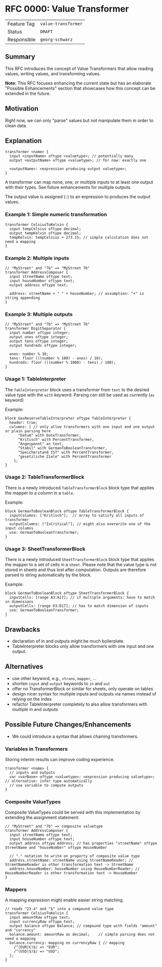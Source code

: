 <!--
SPDX-FileCopyrightText: 2023 Friedrich-Alexander-Universitat Erlangen-Nurnberg

SPDX-License-Identifier: AGPL-3.0-only
-->

# RFC 0000: Value Transformer

| | |
|---|---|
| Feature Tag | `value-transformer` |
| Status | `DRAFT` | <!-- Possible values: DRAFT, DISCUSSION, ACCEPTED, REJECTED -->
| Responsible | `georg-schwarz` |
<!-- 
  Status Overview:
  - DRAFT: The RFC is not ready for a review and currently under change. Feel free to already ask for feedback on the structure and contents at this stage.
  - DISCUSSION: The RFC is open for discussion. Usually, we open a PR to trigger discussions.
  - ACCEPTED: The RFC was accepted. Create issues to prepare implementation of the RFC.
  - REJECTED: The RFC was rejected. If another revision emerges, switch to status DRAFT.
-->

## Summary

This RFC introduces the concept of Value Transformers that allow reading values, writing values, and transforming values.

**Note:** This RFC focuses enhancing the current state but has an elaborate "Possible Enhancements" section that showcases how this concept can be extended in the future.

## Motivation

Right now, we can only "parse" values but not manipulate them in order to clean data.

## Explanation

```
transformer <name> {
  input <inputName> oftype <valuetype>; // potentially many
  output <outputName> oftype <valuetype>; // for now: exactly one

  <outputName>: <expression producing output valuetype>;
}
```

A transformer can map none, one, or multiple inputs to at least one output with their types.
See future enhancements for multiple outputs.

The output value is assigned (`:`) to an expression to produces the output values.

### Example 1: Simple numeric transformation
```
transformer CelsiusToKelvin {
  input tempCelsius oftype decimal;
  output tempKelvin oftype decimal;
  tempKelvin: tempCelsius + 273.15; // simple calculation does not need a mapping
}
```

### Example 2: Multiple inputs
```
// "MyStreet" and "7b" => "MyStreet 7b"
transformer AddressComposer {
  input streetName oftype text;
  input houseNumber oftype text;
  output address oftype text;

  address: streetName + " " + houseNumber; // assumption: "+" is string appending
}
```


### Example 3: Multiple outputs
```
// "MyStreet" and "7b" => "MyStreet 7b"
transformer DigitSeparator {
  input number oftype integer;
  output ones oftype integer;
  output tens oftype integer;
  output hundreds oftype integer;

  ones: number % 10;
  tens: floor (((number % 100) - ones) / 10);
  hundreds: floor (((number % 1000) - tens) / 100);
}
```

### Usage 1: TableInterpreter

The `TableInterpreter` block uses a transformer from `text` to the desired value type with the `with` keyword. Parsing can still be used as currently (`as` keyword)

Example:
```
block GasReserveTableInterpreter oftype TableInterpreter {
  header: true;
  columns: [ // only allow transformers with one input and one output or plain parsing here
      "Datum" with DateTransformer,
      "Kritisch" with PercentTransformer,
      "Angespannt" as text,
      "Stabil" with GermanToBooleanTransformer,
      "Speicherstand IST" with PercentTransformer,
      "gesetzliche Ziele" with PercentTransformer
    ];
}
```

### Usage 2: TableTransformerBlock
There is a newly introduced `TableTransformerBlock` block type that applies the mapper to a column in a `table`.

Example:
```
block GermanToBooleanBlock oftype TableTransformerBlock {
  inputColumns: ["Kritisch"];  // array to satisfy all inputs of transformer
  outputColumns: ["IsCritical"]; // might also overwrite one of the input columns
  use: GermanToBooleanTransformer;
}
```

### Usage 3: SheetTransformerBlock
There is a newly introduced `SheetTransformerBlock` block type that applies the mapper to a set of cells in a `sheet`. Please note that the value type is not stored in sheets and thus lost after computation. Outputs are therefore parsed to string automatically by the block.

Example:
```
block GermanToBooleanBlock oftype SheetTransformerBlock {
  inputCells: [range A3:A17]; // if multiple arguments: have to match in dimensions
  outputCells: [range D3:D17]; // has to match dimension of inputs
  use: GermanToBooleanTransformer;
}
```


## Drawbacks
- declaration of in and outputs might be much boilerplate.
- TableInterpreter blocks only allow transformers with one input and one output.

## Alternatives

- use other keyword, e.g., `vtrans`, `mapper`, ...
- shorten `input` and `output` keywords to `in` and `out`
- offer no TransformerBlock or similar for sheets, only operate on tables
- design nicer syntax for multiple inputs and outputs via names instead of relying on the index
- refactor TableInterpreter completely to also allow transformers with multiple in and outputs

## Possible Future Changes/Enhancements

- We could introduce a syntax that allows chaining transformers.

### Variables in Transformers
Storing interim results can improve coding experience.
```
transformer <name> {
  // inputs and outputs
  var <varBane> oftype <valuetype>: <expression producing valuetype>; // alternative: infer type automatically 
  // use variable to compute outputs
}
```

### Composite ValueTypes

Composite ValueTypes could be served with this implementation by extending the assignment statement:
```
// "MyStreet" and "7b" => composite valuetype
transformer AddressComposer {
  input streetName oftype text;
  input houseNumber oftype text;
  output address oftype Address; // has properties "streetName" oftype StreetName and "houseNumber" oftype HouseNumber 

  // "." notation to write on property of composite value type
  address.streetName: streetName using StreetNameReader; // StreetNameReader is other transformation text -> StreetName
  address.houseNumber: houseNumber using HouseNumberReader; // HouseNumberReader is other transformation text -> HouseNumber
}
```

### Mappers

A mapping expression might enable easier string matching.
```
// reads "23.4" and "$" into a compound value type
transformer CelsiusToKelvin {
  input amountRaw oftype text;
  input currencyRaw oftype text;
  output balance oftype Balance; // compound type with fields "amount" and "currency"
  balance.amount: amountRaw as decimal;    // simple parsing does not need a mapping
  balance.currency: mapping on currencyRaw { // mapping
    /^(EUR|€)$/ => "EUR";
    /^(USD|$)$/ => "USD";
  };
}
```